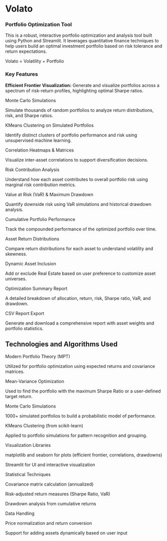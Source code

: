 # Volato

### Portfolio Optimization Tool

This is a robust, interactive portfolio optimization and analysis tool built using Python and Streamlit. It leverages quantitative finance techniques to help users build an optimal investment portfolio based on risk tolerance and return expectations.

Volato = Volatility + Portfolio

### Key Features

**Efficient Frontier Visualization:**
Generate and visualize portfolios across a spectrum of risk-return profiles, highlighting optimal Sharpe ratios.

Monte Carlo Simulations

Simulate thousands of random portfolios to analyze return distributions, risk, and Sharpe ratios.

KMeans Clustering on Simulated Portfolios

Identify distinct clusters of portfolio performance and risk using unsupervised machine learning.

Correlation Heatmaps & Matrices

Visualize inter-asset correlations to support diversification decisions.

Risk Contribution Analysis

Understand how each asset contributes to overall portfolio risk using marginal risk contribution metrics.

Value at Risk (VaR) & Maximum Drawdown

Quantify downside risk using VaR simulations and historical drawdown analysis.

Cumulative Portfolio Performance

Track the compounded performance of the optimized portfolio over time.

Asset Return Distributions

Compare return distributions for each asset to understand volatility and skewness.

Dynamic Asset Inclusion

Add or exclude Real Estate based on user preference to customize asset universes.

Optimization Summary Report

A detailed breakdown of allocation, return, risk, Sharpe ratio, VaR, and drawdown.

CSV Report Export

Generate and download a comprehensive report with asset weights and portfolio statistics.

## Technologies and Algorithms Used

Modern Portfolio Theory (MPT)

Utilized for portfolio optimization using expected returns and covariance matrices.

Mean-Variance Optimization

Used to find the portfolio with the maximum Sharpe Ratio or a user-defined target return.

Monte Carlo Simulations

1000+ simulated portfolios to build a probabilistic model of performance.

KMeans Clustering (from scikit-learn)

Applied to portfolio simulations for pattern recognition and grouping.

Visualization Libraries

matplotlib and seaborn for plots (efficient frontier, correlations, drawdowns)

Streamlit for UI and interactive visualization

Statistical Techniques

Covariance matrix calculation (annualized)

Risk-adjusted return measures (Sharpe Ratio, VaR)

Drawdown analysis from cumulative returns

Data Handling

Price normalization and return conversion

Support for adding assets dynamically based on user input


